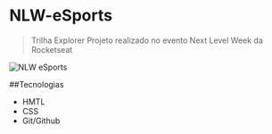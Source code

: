 # NLW-eSports

>Trilha Explorer
Projeto realizado no evento Next Level Week da Rocketseat

![NLW eSports](https://user-images.githubusercontent.com/59375331/190535169-92454e1f-5959-499f-8685-50b03a3c3b84.png)


##Tecnologias
- HMTL
- CSS
- Git/Github
